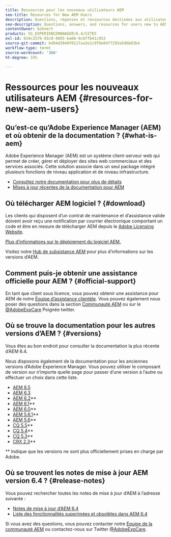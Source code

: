 ```yaml
---
title: Ressources pour les nouveaux utilisateurs AEM
seo-title: Resources for New AEM Users
description: Questions, réponses et ressources destinées aux utilisateurs qui découvrent les AEM
seo-description: Questions, answers, and resources for users new to AEM
contentOwner: bohnert
products: SG_EXPERIENCEMANAGER/6.4/SITES
exl-id: 654c2576-93c0-4095-ba66-9c6ffb41c953
source-git-commit: bd94d3949f0117aa3e1c9f0e84f7293a5d6b03b4
workflow-type: tm+mt
source-wordcount: '360'
ht-degree: 33%

---
```


# Ressources pour les nouveaux utilisateurs AEM {#resources-for-new-aem-users}

## Qu’est-ce qu’Adobe Experience Manager (AEM) et où obtenir de la documentation ? {#what-is-aem}

Adobe Experience Manager (AEM) est un système client-serveur web qui permet de créer, gérer et déployer des sites web commerciaux et des services associés. Cette solution associe dans un seul package intégré plusieurs fonctions de niveau application et de niveau infrastructure.

* [Consultez notre documentation pour plus de détails](/help/sites-deploying/home.md)
* [Mises à jour récentes de la documentation pour AEM](https://helpx.adobe.com/experience-manager/documentation-updates.html)

## Où télécharger AEM logiciel ? {#download}

Les clients qui disposent d’un contrat de maintenance et d’assistance valide doivent avoir reçu une notification par courrier électronique comportant un code et être en mesure de télécharger AEM depuis le [Adobe Licensing Website](http://licensing.adobe.com/).

[Plus d’informations sur le déploiement du logiciel AEM.](/help/sites-deploying/home.md)

Visitez notre [Hub de subsistance AEM](https://helpx.adobe.com/experience-manager/aem-releases-updates.html) pour plus d’informations sur les versions d’AEM.

## Comment puis-je obtenir une assistance officielle pour AEM ? {#official-support}

En tant que client sous licence, vous pouvez obtenir une assistance pour AEM de notre [Équipe d’assistance clientèle](https://helpx.adobe.com/fr/marketing-cloud/contact-support.html). Vous pouvez également nous poser des questions dans la section [Communauté AEM](https://forums.adobe.com/community/experience-cloud/marketing-cloud/experience-manager) ou sur le [@AdobeExpCare](https://twitter.com/adobeexpcare) Poignée twitter.

## Où se trouve la documentation pour les autres versions d’AEM ? {#versions}

Vous êtes au bon endroit pour consulter la documentation la plus récente d’AEM 6.4.

Nous disposons également de la documentation pour les anciennes versions d’Adobe Experience Manager. Vous pouvez utiliser le composant de version sur n’importe quelle page pour passer d’une version à l’autre ou effectuer un choix dans cette liste.

* [AEM 6.5](https://helpx.adobe.com/fr/support/experience-manager/6-5.html)
* [AEM 6.3](https://helpx.adobe.com/fr/support/experience-manager/6-3.html)
* [AEM 6.2](https://experienceleague.adobe.com/docs/experience-manager-release-information/aem-release-updates/previous-updates/aem-previous-versions.html?lang=fr#previous-updates)**
* [AEM 6.1](https://docs.adobe.com/docs/en/aem/6-1.html)**
* [AEM 6.0](https://docs.adobe.com/docs/en/aem/6-0.html)**
* [AEM 5.6.1](https://experienceleague.adobe.com/docs/experience-manager-release-information/aem-release-updates/previous-updates/aem-previous-versions.html?lang=fr#previous-updates)**
* [AEM 5.6](https://helpx.adobe.com/experience-manager/aem-previous-versions.html)**
* [CQ 5.5](https://helpx.adobe.com/experience-manager/aem-previous-versions.html)**
* [CQ 5.4](https://helpx.adobe.com/experience-manager/aem-previous-versions.html)**
* [CQ 5.3](https://helpx.adobe.com/experience-manager/aem-previous-versions.html)**
* [CRX 2.3](https://helpx.adobe.com/experience-manager/aem-previous-versions.html)**

** Indique que les versions ne sont plus officiellement prises en charge par Adobe.

## Où se trouvent les notes de mise à jour AEM version 6.4 ? {#release-notes}

Vous pouvez rechercher toutes les notes de mise à jour d’AEM à l’adresse suivante :

* [Notes de mise à jour d’AEM 6.4](/help/release-notes/home.md)
* [Liste des fonctionnalités supprimées et obsolètes dans AEM 6.4](/help/release-notes/deprecated-removed-features.md)

Si vous avez des questions, vous pouvez contacter notre [Équipe de la communauté AEM](http://help-forums.adobe.com/content/adobeforums/en/experience-manager-forum/adobe-experience-manager.html) ou contactez-nous sur Twitter [@AdobeExpCare](https://twitter.com/adobeexpcare).
